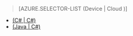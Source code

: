 > [AZURE.SELECTOR-LIST (Device | Cloud )]
- [(C# | C#)](../articles/iot-hub-csharp-csharp-c2d.md)
- [(Java | C#)](../articles/iot-hub-java-csharp-c2d.md)

